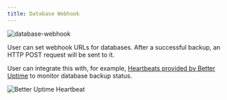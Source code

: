 ```yaml
---
title: Database Webhook
---
```


![database-webhook](/docs/database-webhook.png)

User can set webhook URLs for databases. After a successful backup, an HTTP POST request will be sent to it.

User can integrate this with, for example, [Heartbeats provided by Better Uptime](https://docs.betteruptime.com/features/heartbeats) to monitor database backup status.

![Better Uptime Heartbeat](/docs/database-webhook-gitlab.png)
